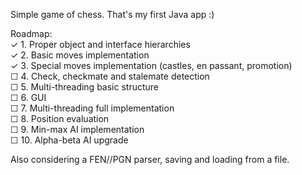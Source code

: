 Simple game of chess. That's my first Java app :)  
  
Roadmap:  
✓ 1. Proper object and interface hierarchies  
✓ 2. Basic moves implementation   
✓ 3. Special moves implementation (castles, en passant, promotion)  
☐ 4. Check, checkmate and stalemate detection  
☐ 5. Multi-threading basic structure  
☐ 6. GUI  
☐ 7. Multi-threading full implementation  
☐ 8. Position evaluation  
☐ 9. Min-max AI implementation  
☐ 10. Alpha-beta AI upgrade  
  
Also considering a FEN//PGN parser, saving and loading from a file.  
